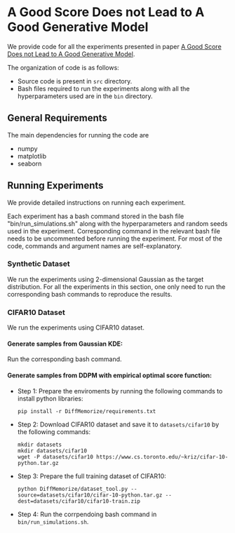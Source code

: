 # A Good Score Does not Lead to A Good Generative Model

We provide code for all the experiments presented in paper [A Good Score Does not Lead to A Good Generative Model](https://arxiv.org/abs/2401.04856).

The organization of code is as follows:
* Source code is present in `src` directory.
* Bash files required to run the experiments along with all the hyperparameters used are in the `bin` directory.

## General Requirements

The main dependencies for running the code are
* numpy
* matplotlib
* seaborn

## Running Experiments

We provide detailed instructions on running each experiment.

Each experiment has a bash command stored in the bash file "bin/run_simulations.sh" along with the hyperparameters and random seeds used in the experiment. Corresponding command in the relevant bash file needs to be uncommented before running the experiment. For most of the code, commands and argument names are self-explanatory.

### Synthetic Dataset

We run the experiments using 2-dimensional Gaussian as the target distribution. For all the experiments in this section, one only need to run the corresponding bash commands to reproduce the results.

### CIFAR10 Dataset

We run the experiments using CIFAR10 dataset.

#### Generate samples from Gaussian KDE:
Run the corresponding bash command.

#### Generate samples from DDPM with empirical optimal score function:
* Step 1:
  Prepare the enviroments by running the following commands to install python libraries:
  
  ```
  pip install -r DiffMemorize/requirements.txt
  ```

* Step 2:
  Download CIFAR10 dataset and save it to `datasets/cifar10` by the following commands:
  
  ```
  mkdir datasets
  mkdir datasets/cifar10
  wget -P datasets/cifar10 https://www.cs.toronto.edu/~kriz/cifar-10-python.tar.gz
  ```
* Step 3:
  Prepare the full training dataset of CIFAR10:
  
  ```
  python DiffMemorize/dataset_tool.py --source=datasets/cifar10/cifar-10-python.tar.gz --dest=datasets/cifar10/cifar10-train.zip
  ```
* Step 4:  Run the corrpendoing bash command in `bin/run_simulations.sh`.
  


